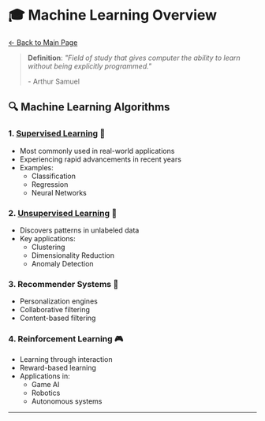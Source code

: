 # 🎓 Machine Learning Overview

[← Back to Main Page](README.md)

> **Definition**: _"Field of study that gives computer the ability to learn without being explicitly programmed."_
> 
> \- Arthur Samuel

## 🔍 Machine Learning Algorithms

### 1. [Supervised Learning](supervised_learning/supervised_learning.md) 🎯
- Most commonly used in real-world applications
- Experiencing rapid advancements in recent years
- Examples:
  - Classification
  - Regression
  - Neural Networks

### 2. [Unsupervised Learning](unsupervised_learning/unsupervised_learning.md) 🧩
- Discovers patterns in unlabeled data
- Key applications:
  - Clustering
  - Dimensionality Reduction
  - Anomaly Detection

### 3. Recommender Systems 🎯
- Personalization engines
- Collaborative filtering
- Content-based filtering

### 4. Reinforcement Learning 🎮
- Learning through interaction
- Reward-based learning
- Applications in:
  - Game AI
  - Robotics
  - Autonomous systems

---

